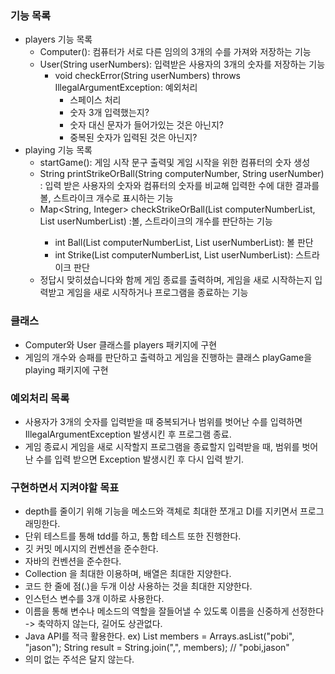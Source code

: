 ### 기능 목록
- players 기능 목록
  - Computer(): 컴퓨터가 서로 다른 임의의 3개의 수를 가져와 저장하는 기능
  - User(String userNumbers): 입력받은 사용자의 3개의 숫자를 저장하는 기능
    - void checkError(String userNumbers) throws IllegalArgumentException: 예외처리
      - 스페이스 처리
      - 숫자 3개 입력했는지?
      - 숫자 대신 문자가 들어가있는 것은 아닌지?
      - 중복된 숫자가 입력된 것은 아닌지?
- playing 기능 목록
  - startGame(): 게임 시작 문구 출력및 게임 시작을 위한 컴퓨터의 숫자 생성
  - String printStrikeOrBall(String computerNumber, String userNumber)
     : 입력 받은 사용자의 숫자와 컴퓨터의 숫자를 비교해 입력한 수에 대한 결과를 볼, 스트라이크 개수로 표시하는 기능
  - Map<String, Integer> checkStrikeOrBall(List<Integer> computerNumberList, List<Integer> userNumberList)
     :볼, 스트라이크의 개수를 판단하는 기능
    - int Ball(List<Integer> computerNumberList, List<Integer> userNumberList): 볼 판단
    - int Strike(List<Integer> computerNumberList, List<Integer> userNumberList): 스트라이크 판단
  - 정답시 맞히셨습니다와 함께 게임 종료를 출력하며, 게임을 새로 시작하는지 입력받고 게임을 새로 시작하거나 프로그램을 종료하는 기능

### 클래스
- Computer와 User 클래스를 players 패키지에 구현
- 게임의 개수와 승패를 판단하고 출력하고 게임을 진행하는 클래스 playGame을 playing 패키지에 구현

### 예외처리 목록
- 사용자가 3개의 숫자를 입력받을 때 중복되거나 범위를 벗어난 수를 입력하면 IllegalArgumentException 발생시킨 후 프로그램 종료.
- 게임 종료시 게임을 새로 시작할지 프로그램을 종료할지 입력받을 때, 범위를 벗어난 수를 입력 받으면 Exception 발생시킨 후 다시 입력 받기.

### 구현하면서 지켜야할 목표
- depth를 줄이기 위해 기능을 메소드와 객체로 최대한 쪼개고 DI를 지키면서 프로그래밍한다.
- 단위 테스트를 통해 tdd를 하고, 통합 테스트 또한 진행한다.
- 깃 커밋 메시지의 컨벤션을 준수한다.
- 자바의 컨벤션을 준수한다.
- Collection 을 최대한 이용하며, 배열은 최대한 지양한다.
- 코드 한 줄에 점(.)을 두개 이상 사용하는 것을 최대한 지양한다.
- 인스턴스 변수를 3개 이하로 사용한다.
- 이름을 통해 변수나 메소드의 역할을 잘들어낼 수 있도록 이름을 신중하게 선정한다 -> 축약하지 않는다, 길어도 상관없다.
- Java API를 적극 활용한다. 
  ex) List<String> members = Arrays.asList("pobi", "jason");
  String result = String.join(",", members); // "pobi,jason"
- 의미 없는 주석은 달지 않는다.

